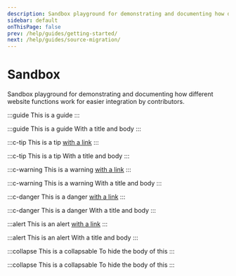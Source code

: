```yaml
---
description: Sandbox playground for demonstrating and documenting how different website functions work for easier integration by contributors.
sidebar: default
onThisPage: false
prev: /help/guides/getting-started/
next: /help/guides/source-migration/
---
```


# Sandbox

Sandbox playground for demonstrating and documenting how different website functions work for easier integration by contributors.

:::guide
This is a guide
:::

:::guide This is a guide
With a title and body
:::

:::c-tip
This is a tip [with a link](#)
:::

:::c-tip This is a tip
With a title and body
:::

:::c-warning
This is a warning [with a link](#)
:::

:::c-warning This is a warning
With a title and body
:::

:::c-danger
This is a danger [with a link](#)
:::

:::c-danger This is a danger
With a title and body
:::

:::alert
This is an alert [with a link](#)
:::

:::alert This is an alert
With a title and body
:::

:::collapse This is a collapsable
To hide the body of this
:::

:::collapse This is a collapsable
To hide the body of this
:::
